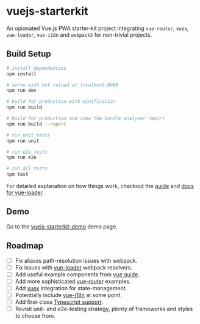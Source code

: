 # vuejs-starterkit

An opionated Vue.js PWA starter-kit project integrating `vue-router`, `vuex`, `vue-loader`, `vue-i18n` and `webpack3` for non-trivial projects.

## Build Setup

``` bash
# install dependencies
npm install

# serve with hot reload at localhost:8080
npm run dev

# build for production with minification
npm run build

# build for production and view the bundle analyzer report
npm run build --report

# run unit tests
npm run unit

# run e2e tests
npm run e2e

# run all tests
npm test
```

For detailed explanation on how things work, checkout the [guide](http://vuejs-templates.github.io/webpack/) and [docs for vue-loader](http://vuejs.github.io/vue-loader).

## Demo

Go to the [vuejs-starterkit-demo](https://macedigital.github.io/vuejs-starterkit/) demo page.

## Roadmap

- [ ] Fix aliases path-resolution issues with webpack.
- [ ] Fix issues with [vue-loader](https://vue-loader.vuejs.org/) webpack resolvers.
- [ ] Add useful example components from [vue guide](https://vuejs.org/v2/guide/).
- [ ] Add more sophisticated [vue-router](https://router.vuejs.org/) examples.
- [ ] Add [vuex](https://vuex.vuejs.org/) integration for state-management.
- [ ] Potentially include [vue-i18n](https://github.com/kazupon/vue-i18n) at some point.
- [ ] Add first-class [Typescript support](https://www.typescriptlang.org/).
- [ ] Revisit unit- and e2e-testing strategy, plenty of frameworks and styles to choose from.

